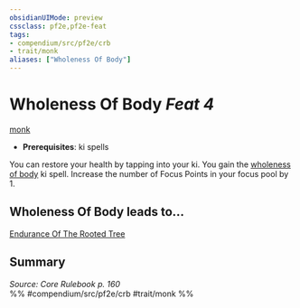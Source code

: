 ```yaml
---
obsidianUIMode: preview
cssclass: pf2e,pf2e-feat
tags:
- compendium/src/pf2e/crb
- trait/monk
aliases: ["Wholeness Of Body"]
---
```

# Wholeness Of Body  *Feat 4*  
[monk](rules/traits/monk.md)  

- **Prerequisites**: ki spells

You can restore your health by tapping into your ki. You gain the [wholeness of body](compendium/spells/wholeness-of-body.md) ki spell. Increase the number of Focus Points in your focus pool by 1.

## Wholeness Of Body leads to...

[Endurance Of The Rooted Tree](compendium/feats/endurance-of-the-rooted-tree-ec6.md)

## Summary

*Source: Core Rulebook p. 160*  
%% #compendium/src/pf2e/crb #trait/monk %%